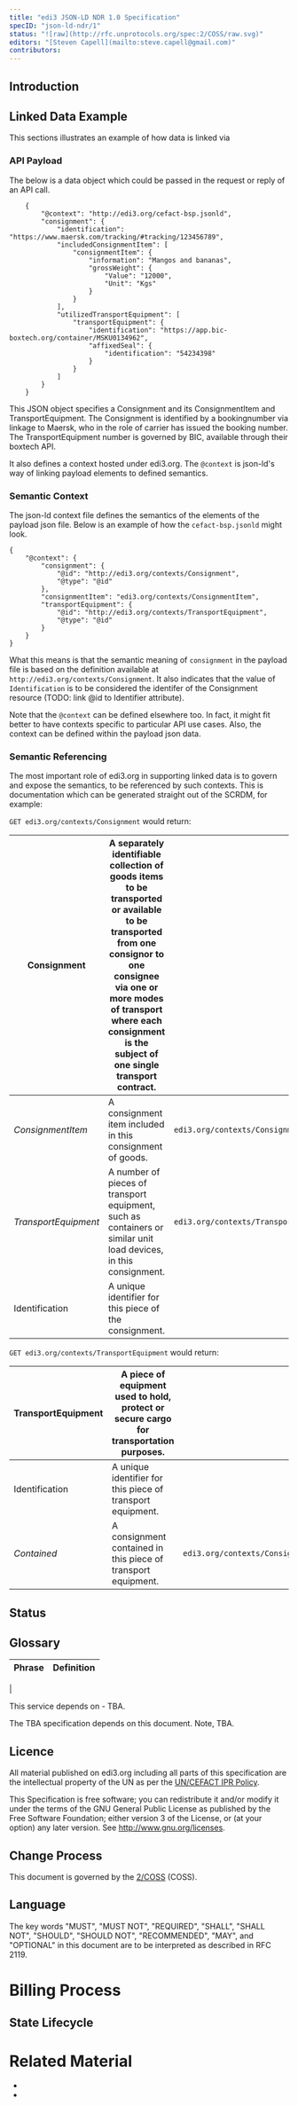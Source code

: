 ```yaml
---
title: "edi3 JSON-LD NDR 1.0 Specification"
specID: "json-ld-ndr/1"
status: "![raw](http://rfc.unprotocols.org/spec:2/COSS/raw.svg)"
editors: "[Steven Capell](mailto:steve.capell@gmail.com)"
contributors: 
---
```


## Introduction


## Linked Data Example
This sections illustrates an example of how data is linked via 

### API Payload
The below is a data object which could be passed in the request or reply of an API call. 

```
	{
		"@context": "http://edi3.org/cefact-bsp.jsonld",
		"consignment": {
			"identification": "https://www.maersk.com/tracking/#tracking/123456789",
			"includedConsignmentItem": [
				"consignmentItem": {
					"information": "Mangos and bananas",
					"grossWeight": {
						"Value": "12000",
						"Unit": "Kgs"
					}
				}
			],
			"utilizedTransportEquipment": [
				"transportEquipment": {
					"identification": "https://app.bic-boxtech.org/container/MSKU0134962",
					"affixedSeal": {
						"identification": "54234398"
					}
				}
			]
		}
	}
```

This JSON object specifies a Consignment and its ConsignmentItem and TransportEquipment. The Consignment is identified by a bookingnumber via linkage to Maersk, who in the role of carrier has issued the booking number. The TransportEquipment number is governed by BIC, available through their boxtech API. 

It also defines a context hosted under edi3.org. The `@context` is json-ld's way of linking payload elements to defined semantics. 

### Semantic Context
The json-ld context file defines the semantics of the elements of the payload json file. Below is an example of how the `cefact-bsp.jsonld` might look. 

```
{
	"@context": {
		"consignment": { 
			"@id": "http://edi3.org/contexts/Consignment",  
			"@type": "@id" 
		},
		"consignmentItem": "edi3.org/contexts/ConsignmentItem",
		"transportEquipment": {
			"@id": "http://edi3.org/contexts/TransportEquipment", 
			"@type": "@id" 
		}
	}
}
```
What this means is that the semantic meaning of `consignment` in the payload file is based on the definition available at `http://edi3.org/contexts/Consignment`. It also indicates that the value of `Identification` is to be considered the identifer of the Consignment resource (TODO: link @id to Identifier attribute).

Note that the `@context` can be defined elsewhere too. In fact, it might fit better to have contexts specific to particular API use cases. Also, the context can be defined within the payload json data. 

### Semantic Referencing
The most important role of edi3.org in supporting linked data is to govern and expose the semantics, to be referenced by such contexts. This is documentation which can be generated straight out of the SCRDM, for example:

`GET edi3.org/contexts/Consignment` would return:

| **Consignment** | A separately identifiable collection of goods items to be transported or available to be transported from one consignor to one consignee via one or more modes of transport where each consignment is the subject of one single transport contract. | |
| -------- | --------- | -------- |
| *ConsignmentItem* | A consignment item included in this consignment of goods. | `edi3.org/contexts/ConsignmentItem` |
| *TransportEquipment* | A number of pieces of transport equipment, such as containers or similar unit load devices, in this consignment.|`edi3.org/contexts/TransportEquipment` |
| Identification | A unique identifier for this piece of the consignment. | |

`GET edi3.org/contexts/TransportEquipment` would return:

| **TransportEquipment** | A piece of equipment used to hold, protect or secure cargo for transportation purposes. | |
| -------- | --------- | -------- |
| Identification | A unique identifier for this piece of transport equipment. | |
| *Contained* | A consignment contained in this piece of transport equipment. | `edi3.org/contexts/Consignment` |



## Status



## Glossary

Phrase | Definition
------------ | -------------
|

This service depends on - TBA.

The TBA specification depends on this document. Note, TBA.
 
## Licence

All material published on edi3.org including all parts of this specification are the intellectual property of the UN as per the [UN/CEFACT IPR Policy](https://www.unece.org/fileadmin/DAM/cefact/cf_plenary/plenary12/ECE_TRADE_C_CEFACT_2010_20_Rev2E_UpdatedIPRpolicy.pdf).

This Specification is free software; you can redistribute it and/or modify it under the terms of the GNU General Public License as published by the Free Software Foundation; either version 3 of the License, or (at your option) any later version. See http://www.gnu.org/licenses.
 
## Change Process

 This document is governed by the [2/COSS](http://rfc.unprotocols.org/spec:2/COSS/) (COSS).

## Language

The key words "MUST", "MUST NOT", "REQUIRED", "SHALL", "SHALL NOT", "SHOULD", "SHOULD NOT", "RECOMMENDED", "MAY", and "OPTIONAL" 
in this document are to be interpreted as described in RFC 2119.

# Billing Process



## State Lifecycle


 
# Related Material

 * 
 * 